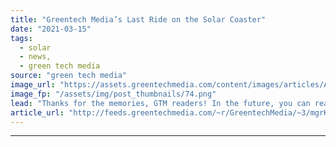 ```yaml
---
title: "Greentech Media’s Last Ride on the Solar Coaster"
date: "2021-03-15"
tags: 
  - solar
  - news,
  - green tech media
source: "green tech media"
image_url: "https://assets.greentechmedia.com/content/images/articles/A_Total_solar_project_in_Japan_Credit_PIERRE-OLIVIER_Capa_Pictures_Total_XL.jpg"
image_fp: "/assets/img/post_thumbnails/74.png"
lead: "Thanks for the memories, GTM readers! In the future, you can reach me on Twitter @emmafmerchant. *** Greentech Media launched in 2007 before the solar industry as it looks today even existed. Solar — though it had already been around for decades — wa ..."
article_url: "http://feeds.greentechmedia.com/~r/GreentechMedia/~3/mgrKFNJHRy0/greentech-medias-last-ride-on-the-solar-coaster"
---
```


---
